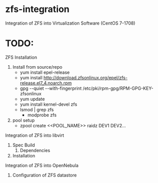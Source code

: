 # zfs-integration
Integration of ZFS into Virtualization Software
(CentOS 7-1708)

# TODO:

ZFS Installation

1. Install from source/repo
    * yum install epel-release
    * yum install http://download.zfsonlinux.org/epel/zfs-release.el7_4.noarch.rpm
    * gpg --quiet --with-fingerprint /etc/pki/rpm-gpg/RPM-GPG-KEY-zfsonlinux
    * yum update
    * yum install kernel-devel zfs
    * lsmod | grep zfs
        * modprobe zfs
1. pool setup
    * zpool create <<POOL_NAME>> raidz DEV1 DEV2...
    
Integration of ZFS into libvirt

1. Spec Build
    1. Dependencies
1. Installation
  
Integration of ZFS into OpenNebula

1. Configuration of ZFS datastore
